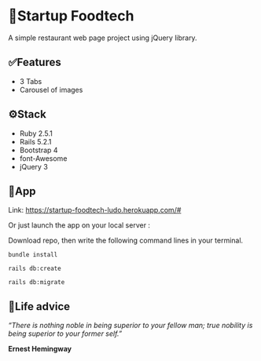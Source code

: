 # 🥗Startup Foodtech 
A simple restaurant web page project using jQuery library.


## ✅Features 
- 3 Tabs
- Carousel of images

## ⚙️Stack 
- Ruby 2.5.1
- Rails 5.2.1
- Bootstrap 4
- font-Awesome
- jQuery 3

## 🚀App 
Link: https://startup-foodtech-ludo.herokuapp.com/#

Or just launch the app on your local server :

Download repo, then write the following command lines in your terminal.

`bundle install`

`rails db:create`

`rails db:migrate`

## 🙏Life advice 

_“There is nothing noble in being superior to your fellow man; true nobility is being superior to your former self.”_

**Ernest Hemingway**
